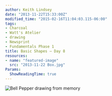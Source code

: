 ```yaml
---
author: Keith Lindsey
date: "2013-11-22T15:33:00Z"
modified_time: "2015-02-16T11:04:03.115-06:00"
tags:
- Charcoal
- Watt's Atelier
- drawing
- Newsprint
- Fundamentals Phase 1
title: Basic Shapes – Day 8
resources:
- name: "featured-image"
  src: "2013-11-22 Box.jpg"
Params:
  ShowReadingTime: true
---
```


![Bell Pepper drawing from memory](/images/2013/11/2013-11-22_Apple.jpg)